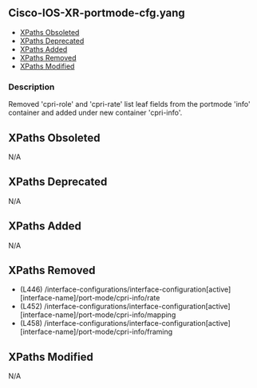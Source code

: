 ## Cisco-IOS-XR-portmode-cfg.yang

- [XPaths Obsoleted](#xpaths-obsoleted)
- [XPaths Deprecated](#xpaths-deprecated)
- [XPaths Added](#xpaths-added)
- [XPaths Removed](#xpaths-removed)
- [XPaths Modified](#xpaths-modified)

### Description

Removed 'cpri-role' and 'cpri-rate' list leaf fields from the portmode 'info' container and added under new container 'cpri-info'.

## XPaths Obsoleted

N/A

## XPaths Deprecated

N/A

## XPaths Added

N/A

## XPaths Removed

- (L446)	/interface-configurations/interface-configuration[active][interface-name]/port-mode/cpri-info/rate
- (L452)	/interface-configurations/interface-configuration[active][interface-name]/port-mode/cpri-info/mapping
- (L458)	/interface-configurations/interface-configuration[active][interface-name]/port-mode/cpri-info/framing

## XPaths Modified

N/A


